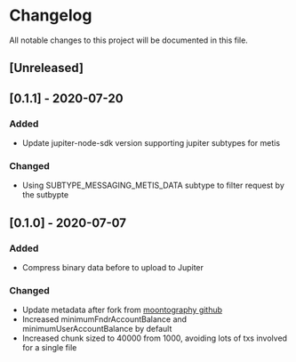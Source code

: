 # Changelog
All notable changes to this project will be documented in this file.

## [Unreleased]

## [0.1.1] - 2020-07-20
### Added
- Update jupiter-node-sdk version supporting jupiter subtypes for metis

### Changed
- Using SUBTYPE_MESSAGING_METIS_DATA subtype to filter request by the sutbypte

## [0.1.0] - 2020-07-07
### Added
- Compress binary data before to upload to Jupiter


### Changed
- Update metadata after fork from [moontography github](https://github.com/moontography/jupiter-fs)
- Increased minimumFndrAccountBalance and minimumUserAccountBalance by default
- Increased chunk sized to 40000 from 1000, avoiding lots of txs involved for a single file
